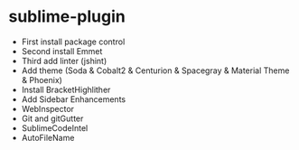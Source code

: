 # sublime-plugin

* First install package control
* Second install Emmet
* Third add linter (jshint)
* Add theme (Soda & Cobalt2 & Centurion & Spacegray & Material Theme & Phoenix)
* Install BracketHighlither
* Add Sidebar Enhancements
* WebInspector
* Git and gitGutter
* SublimeCodeIntel
* AutoFileName


